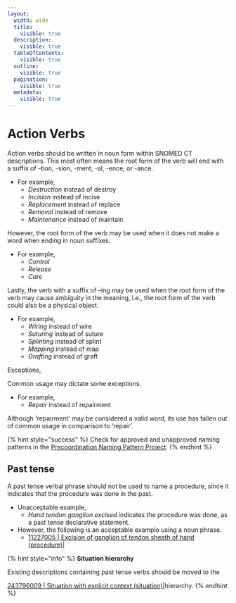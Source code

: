 ```yaml
---
layout:
  width: wide
  title:
    visible: true
  description:
    visible: true
  tableOfContents:
    visible: true
  outline:
    visible: true
  pagination:
    visible: true
  metadata:
    visible: true
---
```


# Action Verbs

Action verbs should be written in noun form within SNOMED CT descriptions.  This most often means the root form of the verb will end with a suffix of –tion, -sion, -ment, -al, -ence, or -ance.

* For example,
  * _Destruction_ instead of destroy
  * _Incision_ instead of incise
  * _Replacement_ instead of replace
  * _Removal_ instead of remove
  * _Maintenance_ instead of maintain

However, the root form of the verb may be used when it does not make a word when ending in noun suffixes.

* For example,
  * _Control_
  * _Release_&#x20;
  * _Care_

Lastly, the verb with a suffix of –ing may be used when the root form of the verb may cause ambiguity in the meaning, i.e., the root form of the verb could also be a physical object.

* For example,
  * _Wiring_ instead of wire
  * _Suturing_ instead of suture
  * _Splinting_ instead of splint
  * _Mapping_ instead of map
  * _Grafting_ instead of graft

Exceptions,

Common usage may dictate some exceptions.

* For example,
  * _Repair_ instead of repairment

Although ‘repairment’ may be considered a valid word, its use has fallen out of common usage in comparison to ‘repair’.&#x20;

{% hint style="success" %}
Check for approved and unapproved naming patterns in the [Precoordination Naming Pattern Project](https://conf.spaces.snomed.org/wiki/spaces/IHTSDO1/pages/130978180).
{% endhint %}

## Past tense <a href="#past-tense" id="past-tense"></a>

A past tense verbal phrase should not be used to name a procedure, since it indicates that the procedure was done in the past.

* Unacceptable example,&#x20;
  * _Hand tendon ganglion excised_ indicates the procedure was done, as a past tense declarative statement.&#x20;
* However, the following is an acceptable example using a noun phrase.&#x20;
  * [11227005 | Excision of ganglion of tendon sheath of hand (procedure)|](http://snomed.info/id/11227005)

{% hint style="info" %}
**Situation hierarchy**

Existing descriptions containing past tense verbs should be moved to the

[243796009 | Situation with explicit context (situation)|](http://snomed.info/id/243796009)hierarchy.
{% endhint %}

